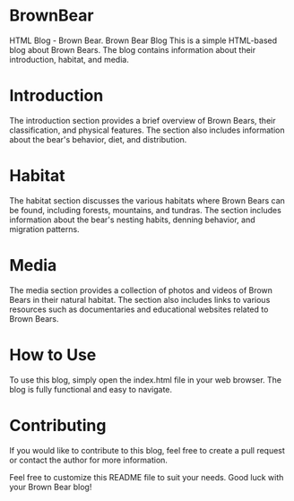 # BrownBear
HTML Blog - Brown Bear.
Brown Bear Blog
This is a simple HTML-based blog about Brown Bears. The blog contains information about their introduction, habitat, and media.

# Introduction
The introduction section provides a brief overview of Brown Bears, their classification, and physical features. The section also includes information about the bear's behavior, diet, and distribution.

# Habitat
The habitat section discusses the various habitats where Brown Bears can be found, including forests, mountains, and tundras. The section includes information about the bear's nesting habits, denning behavior, and migration patterns.

# Media
The media section provides a collection of photos and videos of Brown Bears in their natural habitat. The section also includes links to various resources such as documentaries and educational websites related to Brown Bears.

# How to Use
To use this blog, simply open the index.html file in your web browser. The blog is fully functional and easy to navigate.

# Contributing
If you would like to contribute to this blog, feel free to create a pull request or contact the author for more information.


Feel free to customize this README file to suit your needs. Good luck with your Brown Bear blog!
